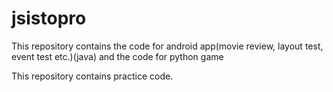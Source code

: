 # jsistopro
This repository contains the code for android app(movie review, layout test, event test etc.)(java)
and the code for python game

This repository contains practice code.
